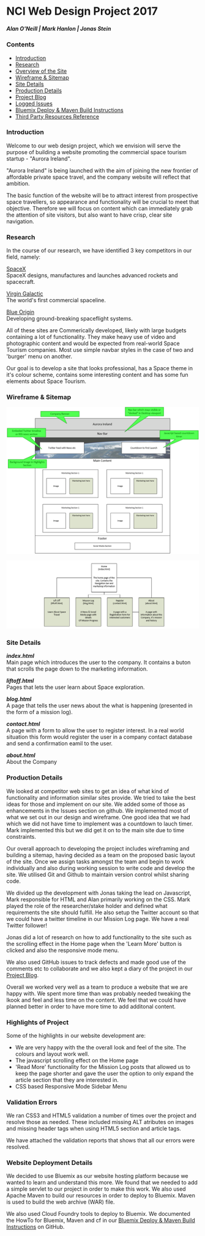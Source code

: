 # NCI Web Design Project 2017

##### Alan O'Neill | Mark Hanlon  | Jonas Stein #####

### Contents ###

* [Introduction]()
* [Research]()
* [Overview of the Site]()
* [Wireframe & Sitemap]()
* [Site Details]()
* [Production Details]()
* [Project Blog](https://github.com/oneillal/nci-web-project/blob/master/docs/index.md)  
* [Logged Issues](https://github.com/oneillal/nci-web-project/issues?utf8=%E2%9C%93&q=is%3Aissue)  
* [Bluemix Deploy & Maven Build Instructions](https://github.com/oneillal/nci-web-project/blob/master/docs/Bluemix_Maven.md)  
* [Third Party Resources Reference](https://github.com/oneillal/nci-web-project/blob/master/docs/3rd_PARTY_REFERENCES.md)  

### Introduction ###  
Welcome to our web design project, which we envision will serve the purpose of building a website promoting the commercial space tourism startup - "Aurora Ireland".  

"Aurora Ireland" is being launched with the aim of joining the new frontier of affordable private space travel, and the company website will reflect that ambition.   

The basic function of the website will be to attract interest from prospective space travellers, so appearance and functionality will be crucial to meet that objective. Therefore we will focus on content which can immediately grab the attention of site visitors, but also want to have crisp, clear site navigation.  

### Research ###  
In the course of our research, we have identified 3 key competitors in our field, namely:  

[SpaceX](www.spacex.com)  
SpaceX designs, manufactures and launches advanced rockets and spacecraft.  

[Virgin Galactic](www.virgingalactic.com)  
The world's first commercial spaceline.  

[Blue Origin](www.blueorigin.com)  
Developing ground-breaking spaceflight systems.  

All of these sites are Commerically developed, likely with large budgets containing a lot of functionality. They make heavy use of video and photographic content and would be expected from real-world Space Tourism companies. Most use simple navbar styles in the case of two and 'burger' menu on another.

Our goal is to develop a site that looks professional, has a Space theme in it's colour scheme, contains some interesting content and has some fun elements about Space Tourism.  

### Wireframe & Sitemap ###  
![Wireframe](https://github.com/oneillal/nci-web-project/raw/master/docs/index_wireframe_desktop.png)

![Sitemap](https://github.com/oneillal/nci-web-project/raw/master/docs/sitemap.jpg)

### Site Details ###

_**index.html**_  
Main page which introduces the user to the company. 
It contains a buton that scrolls the page down to the marketing information.  

_**liftoff.html**_  
Pages that lets the user learn about Space exploration.  

_**blog.html**_  
A page that tells the user news about the what is happening (presented in the form of a mission log).  

_**contact.html**_  
A page with a form to allow the user to register interest. In a real world situation this form would register the user in a company contact database and send a confirmation eamil to the user.  

_**about.html**_  
About the Company  

### Production Details ###  
We looked at competitor web sites to get an idea of what kind of functionality and information similar sites provide. We tried to take the best ideas for those and implement on our site. We added some of those as enhancements in the Issues section on github. We implemented most of what we set out in our design and wireframe. One good idea that we had which we did not have time to implement was a countdown to lauch timer. Mark implemented this but we did get it on to the main site due to time constraints.  

Our overall approach to developing the project includes wireframing and building a sitemap, having decided as a team on the proposed basic layout of the site. Once we assign tasks amongst the team and begin to work individually and also during working session to write code and develop the site. We utilised Git and Github to maintain version control whilst sharing code.  

We divided up the development with Jonas taking the lead on Javascript, Mark responsible for HTML and Alan primarily working on the CSS. Mark played the role of the researcher/stake holder and defined what requirements the site should fulfill. He also setup the Twitter account so that we could have a twitter timeline in our Mission Log page. We have a real Twitter follower!

Jonas did a lot of research on how to add functionality to the site such as the scrolling effect in the Home page when the 'Learn More' button is clicked and also the responsive mode menu.

We also used GitHub issues to track defects and made good use of the comments etc to collaborate and we also kept a diary of the project in our [Project Blog](https://github.com/oneillal/nci-web-project/blob/master/docs/index.md).

Overall we worked very well as a team to produce a website that we are happy with. We spent more time than was probably needed tweaking the lkook and feel and less time on the content. We feel that we could have planned better in order to have more time to add additonal content.  


### Highlights of Project ###  
Some of the highlights in our website development are:  
* We are very happy with the the overall look and feel of the site. The colours and layout work well.
* The javascript scrolling effect on the Home page
* 'Read More' functionality for the Mission Log posts that allowed us to keep the page shorter and gave the user the option to only expand the article section that they are interested in.
* CSS based Responsive Mode Sidebar Menu


### Validation Errors ###  
We ran CSS3 and HTML5 validation a number of times over the project and resolve those as needed. These included missing ALT atributes on images and missing header tags when using HTML5 section and article tags.  

We have attached the validation reports that shows that all our errors were resolved.  
 

### Website Deployment Details ###    
We decided to use Bluemix as our website hosting platform because we wanted to learn and understand this more. We found that we needed to add a simple servlet to our project in order to make this work. We also used Apache Maven to build our resources in order to deploy to Bluemix. Maven is used to build the web archive (WAR) file. 

We also used Cloud Foundry tools to deploy to Bluemix. We documented the HowTo for Bluemix, Maven and cf in our [Bluemix Deploy & Maven Build Instructions](https://github.com/oneillal/nci-web-project/blob/master/docs/Bluemix_Maven.md) on GitHub.






